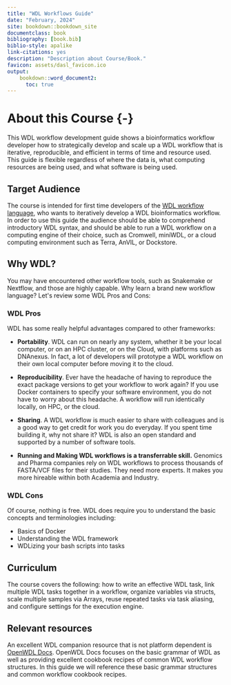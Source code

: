```yaml
---
title: "WDL Workflows Guide"
date: "February, 2024"
site: bookdown::bookdown_site
documentclass: book
bibliography: [book.bib]
biblio-style: apalike
link-citations: yes
description: "Description about Course/Book."
favicon: assets/dasl_favicon.ico
output:
    bookdown::word_document2:
      toc: true
---
```


# About this Course {-}

This WDL workflow development guide shows a bioinformatics workflow developer how to strategically develop and scale up a WDL workflow that is iterative, reproducible, and efficient in terms of time and resource used. This guide is flexible regardless of where the data is, what computing resources are being used, and what software is being used. 

## Target Audience

The course is intended for first time developers of the [WDL workflow language](https://github.com/openwdl/wdl), who wants to iteratively develop a WDL bioinformatics workflow. In order to use this guide the audience should be able to comprehend introductory WDL syntax, and should be able to run a WDL workflow on a computing engine of their choice, such as Cromwell, miniWDL, or a cloud computing environment such as Terra, AnVIL, or Dockstore. 

## Why WDL?

You may have encountered other workflow tools, such as Snakemake or Nextflow, and those are highly capable. Why learn a brand new workflow language? Let's review some WDL Pros and Cons:

### WDL Pros

WDL has some really helpful advantages compared to other frameworks:

- **Portability**. WDL can run on nearly any system, whether it be your local computer, or on an HPC cluster, or on the Cloud, with platforms such as DNAnexus. In fact, a lot of developers will prototype a WDL workflow on their own local computer before moving it to the cloud.

- **Reproducibility**. Ever have the headache of having to reproduce the exact package versions to get your workflow to work again? If you use Docker containers to specify your software environment, you do not have to worry about this headache. A workflow will run identically locally, on HPC, or the cloud.

- **Sharing**. A WDL workflow is much easier to share with colleagues and is a good way to get credit for work you do everyday. If you spent time building it, why not share it? WDL is also an open standard and supported by a number of software tools.

- **Running and Making WDL workflows is a transferrable skill.** Genomics and Pharma companies rely on WDL workflows to process thousands of FASTA/VCF files for their studies. They need more experts. It makes you more hireable within both Academia and Industry. 

### WDL Cons

Of course, nothing is free. WDL does require you to understand the basic concepts and terminologies including:
 - Basics of Docker
 - Understanding the WDL framework
 - WDLizing your bash scripts into tasks


## Curriculum

The course covers the following: how to write an effective WDL task, link multiple WDL tasks together in a workflow, organize variables via structs, scale multiple samples via Arrays, reuse repeated tasks via task aliasing, and configure settings for the execution engine. 

## Relevant resources

An excellent WDL companion resource that is not platform dependent is [OpenWDL Docs](https://docs.openwdl.org/en/stable/). OpenWDL Docs focuses on the basic grammar of WDL as well as providing excellent cookbook recipes of common WDL workflow structures. In this guide we will reference these basic grammar structures and common workflow cookbook recipes.
